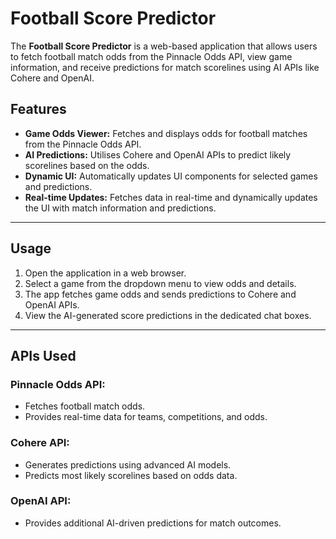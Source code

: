 # Football Score Predictor

The **Football Score Predictor** is a web-based application that allows users to fetch football match odds from the Pinnacle Odds API, view game information, and receive predictions for match scorelines using AI APIs like Cohere and OpenAI.

## Features

- **Game Odds Viewer:** Fetches and displays odds for football matches from the Pinnacle Odds API.
- **AI Predictions:** Utilises Cohere and OpenAI APIs to predict likely scorelines based on the odds.
- **Dynamic UI:** Automatically updates UI components for selected games and predictions.
- **Real-time Updates:** Fetches data in real-time and dynamically updates the UI with match information and predictions.

---

## Usage

1. Open the application in a web browser.
2. Select a game from the dropdown menu to view odds and details.
3. The app fetches game odds and sends predictions to Cohere and OpenAI APIs.
4. View the AI-generated score predictions in the dedicated chat boxes.

---

## APIs Used

### Pinnacle Odds API:
- Fetches football match odds.
- Provides real-time data for teams, competitions, and odds.

### Cohere API:
- Generates predictions using advanced AI models.
- Predicts most likely scorelines based on odds data.

### OpenAI API:
- Provides additional AI-driven predictions for match outcomes.